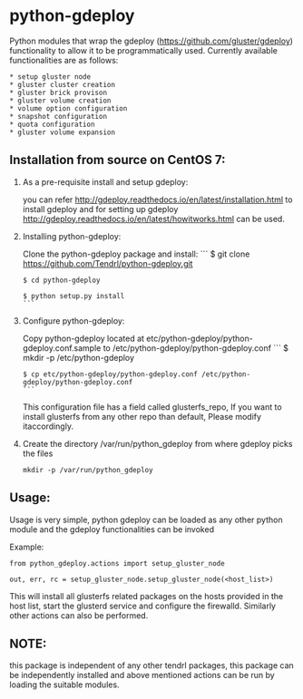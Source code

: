 # python-gdeploy
Python modules that wrap the gdeploy (https://github.com/gluster/gdeploy) functionality to allow it to be programmatically used. Currently available functionalities are as follows:

    * setup gluster node
    * gluster cluster creation
    * gluster brick provison
    * gluster volume creation
    * volume option configuration
    * snapshot configuration
    * quota configuration
    * gluster volume expansion


Installation from source on CentOS 7:
------------------------------------
1. As a pre-requisite install and setup gdeploy:

   you can refer http://gdeploy.readthedocs.io/en/latest/installation.html to install gdeploy and for setting up gdeploy
   http://gdeploy.readthedocs.io/en/latest/howitworks.html can be used.
   
2. Installing python-gdeploy:

   Clone the python-gdeploy package and install:
       ```
       $ git clone https://github.com/Tendrl/python-gdeploy.git
       
       $ cd python-gdeploy
       
       $ python setup.py install
       ```
       
3. Configure python-gdeploy:

   Copy python-gdeploy located at etc/python-gdeploy/python-gdeploy.conf.sample to /etc/python-gdeploy/python-gdeploy.conf
       ```
       $ mkdir -p /etc/python-gdeploy
       
       $ cp etc/python-gdeploy/python-gdeploy.conf /etc/python-gdeploy/python-gdeploy.conf
       ```
      
   This configuration file has a field called glusterfs_repo, If you want to install glusterfs from any other repo than default, Please modify itaccordingly.

4. Create the directory /var/run/python_gdeploy from where gdeploy picks the files

      ```
      mkdir -p /var/run/python_gdeploy

Usage:
------
Usage is very simple, python gdeploy can be loaded as any other python module and the gdeploy functionalities can be invoked

Example:

```
from python_gdeploy.actions import setup_gluster_node

out, err, rc = setup_gluster_node.setup_gluster_node(<host_list>)
```
This will install all glusterfs related packages on the hosts provided in the host list, start the glusterd service and configure the firewalld. Similarly other actions can also be performed.

NOTE:
-----
this package is independent of any other tendrl packages, this package can be independently installed and above mentioned actions can be run by loading the suitable modules.
